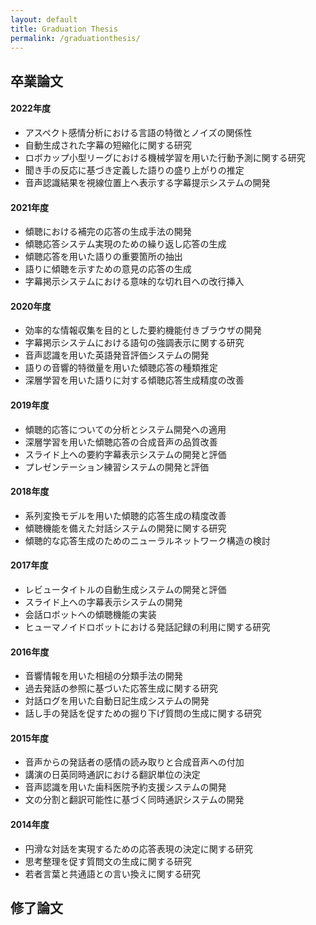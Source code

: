 ```yaml
---
layout: default
title: Graduation Thesis
permalink: /graduationthesis/
---
```


## 卒業論文

#### 2022年度

- アスペクト感情分析における言語の特徴とノイズの関係性
- 自動生成された字幕の短縮化に関する研究
- ロボカップ小型リーグにおける機械学習を用いた行動予測に関する研究
- 聞き手の反応に基づき定義した語りの盛り上がりの推定
- 音声認識結果を視線位置上へ表示する字幕提示システムの開発

#### 2021年度

- 傾聴における補完の応答の生成手法の開発
- 傾聴応答システム実現のための繰り返し応答の生成
- 傾聴応答を用いた語りの重要箇所の抽出
- 語りに傾聴を示すための意見の応答の生成
- 字幕掲示システムにおける意味的な切れ目への改行挿入

#### 2020年度

- 効率的な情報収集を目的とした要約機能付きブラウザの開発
- 字幕掲示システムにおける語句の強調表示に関する研究
- 音声認識を用いた英語発音評価システムの開発
- 語りの音響的特徴量を用いた傾聴応答の種類推定
- 深層学習を用いた語りに対する傾聴応答生成精度の改善

#### 2019年度

- 傾聴的応答についての分析とシステム開発への適用
- 深層学習を用いた傾聴応答の合成音声の品質改善
- スライド上への要約字幕表示システムの開発と評価
- プレゼンテーション練習システムの開発と評価

#### 2018年度

- 系列変換モデルを用いた傾聴的応答生成の精度改善
- 傾聴機能を備えた対話システムの開発に関する研究
- 傾聴的な応答生成のためのニューラルネットワーク構造の検討

#### 2017年度

- レビュータイトルの自動生成システムの開発と評価
- スライド上への字幕表示システムの開発
- 会話ロボットへの傾聴機能の実装
- ヒューマノイドロボットにおける発話記録の利用に関する研究

#### 2016年度

- 音響情報を用いた相槌の分類手法の開発
- 過去発話の参照に基づいた応答生成に関する研究
- 対話ログを用いた自動日記生成システムの開発
- 話し手の発話を促すための掘り下げ質問の生成に関する研究

#### 2015年度

- 音声からの発話者の感情の読み取りと合成音声への付加
- 講演の日英同時通訳における翻訳単位の決定
- 音声認識を用いた歯科医院予約支援システムの開発
- 文の分割と翻訳可能性に基づく同時通訳システムの開発

#### 2014年度

- 円滑な対話を実現するための応答表現の決定に関する研究
- 思考整理を促す質問文の生成に関する研究
- 若者言葉と共通語との言い換えに関する研究

## 修了論文
